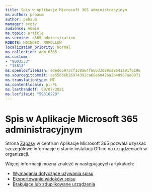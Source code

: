 ```yaml
---
title: Spis w Aplikacje Microsoft 365 administracyjnym
ms.author: pebaum
author: pebaum
manager: scotv
audience: Admin
ms.topic: article
ms.service: o365-administration
ROBOTS: NOINDEX, NOFOLLOW
localization_priority: Normal
ms.collection: Adm_O365
ms.custom:
- "9003533"
- "13813"
ms.openlocfilehash: eded65973cf1c8a64f66633089ca8641a91f6196
ms.sourcegitcommit: ae556b6b26974392ca68a68426a2b40967ae0071
ms.translationtype: MT
ms.contentlocale: pl-PL
ms.lasthandoff: 09/07/2021
ms.locfileid: "59316229"
---
```

# <a name="inventory-in-microsoft-365-apps-admin-center"></a>Spis w Aplikacje Microsoft 365 administracyjnym

Strona [Zapasy](https://docs.microsoft.com/deployoffice/admincenter/inventory) w centrum Aplikacje Microsoft 365 pozwala uzyskać szczegółowe informacje o stanie instalacji Office na urządzeniach w organizacji. 

Więcej informacji można znaleźć w następujących artykułach:

- [Wymagania dotyczące używania spisu](https://docs.microsoft.com/deployoffice/admincenter/inventory#requirements-for-using-inventory)
- [Eksportowanie widoków spisu](https://docs.microsoft.com/deployoffice/admincenter/inventory#export-inventory-views)
- [Brakujące lub zduplikowane urządzenia](https://docs.microsoft.com/deployoffice/admincenter/inventory#missing-or-duplicate-devices)